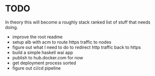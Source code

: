 # TODO

In theory this will become a roughly stack ranked list of stuff that needs doing.

* improve the root readme
* setup alb with acm to route https traffic to nodes
* figure out what I need to do to redirect http traffic back to https
* build a simple haskell wai app
* publish to hub.docker.com for now
* get deployment process sorted
* figure out ci/cd pipeline
